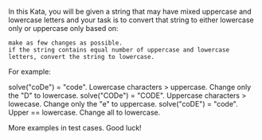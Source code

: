 In this Kata, you will be given a string that may have mixed uppercase and lowercase letters and your task is to convert that string to either lowercase only or uppercase only based on:

    make as few changes as possible.
    if the string contains equal number of uppercase and lowercase letters, convert the string to lowercase.

For example:

solve("coDe") = "code". Lowercase characters > uppercase. Change only the "D" to lowercase.
solve("CODe") = "CODE". Uppercase characters > lowecase. Change only the "e" to uppercase.
solve("coDE") = "code". Upper == lowercase. Change all to lowercase.

More examples in test cases. Good luck!